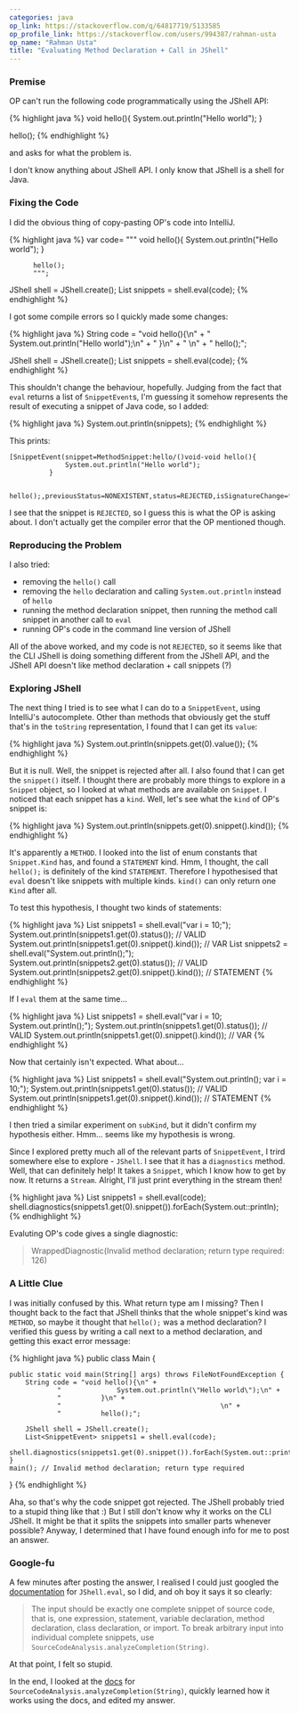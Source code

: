 ```yaml
---
categories: java
op_link: https://stackoverflow.com/q/64817719/5133585
op_profile_link: https://stackoverflow.com/users/994387/rahman-usta
op_name: "Rahman Usta"
title: "Evaluating Method Declaration + Call in JShell"
---
```


### Premise

OP can't run the following code programmatically using the JShell API:

{% highlight java %}
void hello(){
    System.out.println("Hello world");
}
                            
hello();
{% endhighlight %}

and asks for what the problem is.

I don't know anything about JShell API. I only know that JShell is a shell for Java.

### Fixing the Code

I did the obvious thing of copy-pasting OP's code into IntelliJ. 

{% highlight java %}
var code= """
          void hello(){
              System.out.println("Hello world");
          }
                                        
          hello();
          """;

JShell shell = JShell.create();
List<SnippetEvent> snippets = shell.eval(code);
{% endhighlight %}

I got some compile errors so I quickly made some changes:

{% highlight java %}
String code = "void hello(){\n" +
        "              System.out.println(\"Hello world\");\n" +
        "          }\n" +
        "                                        \n" +
        "          hello();";

JShell shell = JShell.create();
List<SnippetEvent> snippets = shell.eval(code);
{% endhighlight %}

This shouldn't change the behaviour, hopefully. Judging from the fact that `eval` returns a list of `SnippetEvent`s, I'm guessing it somehow represents the result of executing a snippet of Java code, so I added:

{% highlight java %}
System.out.println(snippets);
{% endhighlight %}

This prints:

```
[SnippetEvent(snippet=MethodSnippet:hello/()void-void hello(){
              System.out.println("Hello world");
          }
                                        
          hello();,previousStatus=NONEXISTENT,status=REJECTED,isSignatureChange=false,causeSnippetnull)]
```

I see that the snippet is `REJECTED`, so I guess this is what the OP is asking about. I don't actually get the compiler error that the OP mentioned though. 

### Reproducing the Problem

I also tried:

- removing the `hello()` call
- removing the `hello` declaration and calling `System.out.println` instead of `hello`
- running the method declaration snippet, then running the method call snippet in another call to `eval`
- running OP's code in the command line version of JShell

All of the above worked, and my code is not `REJECTED`, so it seems like that the CLI JShell is doing something different from the JShell API, and the JShell API doesn't like method declaration + call snippets (?)

### Exploring JShell

The next thing I tried is to see what I can do to a `SnippetEvent`, using IntelliJ's autocomplete. Other than methods that obviously get the stuff that's in the `toString` representation, I found that I can get its `value`:

{% highlight java %}
System.out.println(snippets.get(0).value());
{% endhighlight %}

But it is null. Well, the snippet is rejected after all. I also found that I can get the `snippet()` itself. I thought there are probably more things to explore in a `Snippet` object, so I looked at what methods are available on `Snippet`. I noticed that each snippet has a `kind`. Well, let's see what the `kind` of OP's snippet is:

{% highlight java %}
System.out.println(snippets.get(0).snippet().kind());
{% endhighlight %}

It's apparently a `METHOD`. I looked into the list of enum constants that `Snippet.Kind` has, and found a `STATEMENT` kind. Hmm, I thought, the call `hello();` is definitely of the kind `STATEMENT`. Therefore I hypothesised that `eval` doesn't like snippets with multiple kinds. `kind()` can only return one `Kind` after all.

To test this hypothesis, I thought two kinds of statements:

{% highlight java %}
List<SnippetEvent> snippets1 = shell.eval("var i = 10;");
System.out.println(snippets1.get(0).status()); // VALID
System.out.println(snippets1.get(0).snippet().kind()); // VAR
List<SnippetEvent> snippets2 = shell.eval("System.out.println();");
System.out.println(snippets2.get(0).status()); // VALID
System.out.println(snippets2.get(0).snippet().kind()); // STATEMENT
{% endhighlight %}

If I `eval` them at the same time...

{% highlight java %}
List<SnippetEvent> snippets1 = shell.eval("var i = 10; System.out.println();");
System.out.println(snippets1.get(0).status()); // VALID
System.out.println(snippets1.get(0).snippet().kind()); // VAR
{% endhighlight %}

Now that certainly isn't expected. What about...

{% highlight java %}
List<SnippetEvent> snippets1 = shell.eval("System.out.println(); var i = 10;");
System.out.println(snippets1.get(0).status()); // VALID
System.out.println(snippets1.get(0).snippet().kind()); // STATEMENT
{% endhighlight %}

I then tried a similar experiment on `subKind`, but it didn't confirm my hypothesis either. Hmm... seems like my hypothesis is wrong.

Since I explored pretty much all of the relevant parts of `SnippetEvent`, I trird somewhere else to explore - `JShell`. I see that it has a `diagnostics` method. Well, that can definitely help! It takes a `Snippet`, which I know how to get by now. It returns a `Stream`. Alright, I'll just print everything in the stream then!

{% highlight java %}
List<SnippetEvent> snippets1 = shell.eval(code);
shell.diagnostics(snippets1.get(0).snippet()).forEach(System.out::println);
{% endhighlight %}

Evaluting OP's code gives a single diagnostic:

> WrappedDiagnostic(Invalid method declaration; return type required: 126)

### A Little Clue

I was initially confused by this. What return type am I missing? Then I thought back to the fact that JShell thinks that the whole snippet's kind was `METHOD`, so maybe it thought that `hello();` was a method declaration? I verified this guess by writing a call next to a method declaration, and getting this exact error message:

{% highlight java %}
public class Main {

    public static void main(String[] args) throws FileNotFoundException {
        String code = "void hello(){\n" +
                "              System.out.println(\"Hello world\");\n" +
                "          }\n" +
                "                                        \n" +
                "          hello();";

        JShell shell = JShell.create();
        List<SnippetEvent> snippets1 = shell.eval(code);
        shell.diagnostics(snippets1.get(0).snippet()).forEach(System.out::println);
    }
    main(); // Invalid method declaration; return type required
}
{% endhighlight %}

Aha, so that's why the code snippet got rejected. The JShell probably tried to a stupid thing like that :) But I still don't know why it works on the CLI JShell. It might be that it splits the snippets into smaller parts whenever possible? Anyway, I determined that I have found enough info for me to post an answer.

### Google-fu

A few minutes after posting the answer, I realised I could just googled the [documentation](https://docs.oracle.com/javase/9/docs/api/jdk/jshell/JShell.html#eval-java.lang.String-) for `JShell.eval`, so I did, and oh boy it says it so clearly:

> The input should be exactly one complete snippet of source code, that is, one expression, statement, variable declaration, method declaration, class declaration, or import. To break arbitrary input into individual complete snippets, use `SourceCodeAnalysis.analyzeCompletion(String)`.

At that point, I felt so stupid.

In the end, I looked at the [docs](https://docs.oracle.com/javase/9/docs/api/jdk/jshell/SourceCodeAnalysis.html#analyzeCompletion-java.lang.String-) for `SourceCodeAnalysis.analyzeCompletion(String)`, quickly learned how it works using the docs, and edited my answer.